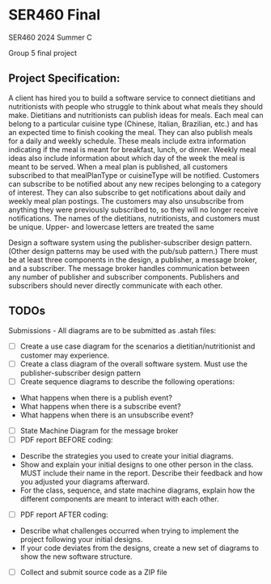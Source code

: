 # SER460 Final
SER460 2024 Summer C

Group 5 final project

## Project Specification:

A client has hired you to build a software service to connect dietitians and nutritionists with
people who struggle to think about what meals they should make.
Dietitians and nutritionists can publish ideas for meals. Each meal can belong to a particular
cuisine type (Chinese, Italian, Brazilian, etc.) and has an expected time to finish cooking the
meal. They can also publish meals for a daily and weekly schedule. These meals include extra
information indicating if the meal is meant for breakfast, lunch, or dinner. Weekly meal ideas
also include information about which day of the week the meal is meant to be served.
When a meal plan is published, all customers subscribed to that mealPlanType or cuisineType
will be notified.
Customers can subscribe to be notified about any new recipes belonging to a category of
interest. They can also subscribe to get notifications about daily and weekly meal plan postings.
The customers may also unsubscribe from anything they were previously subscribed to, so they
will no longer receive notifications.
The names of the dietitians, nutritionists, and customers must be unique. Upper- and lowercase
letters are treated the same

Design a software system using the publisher-subscriber design pattern. (Other design patterns
may be used with the pub/sub pattern.) There must be at least three components in the design,
a publisher, a message broker, and a subscriber. The message broker handles communication
between any number of publisher and subscriber components. Publishers and subscribers
should never directly communicate with each other.

## TODOs
Submissions - All diagrams are to be submitted as .astah files:
- [ ] Create a use case diagram for the scenarios a dietitian/nutritionist and customer may experience.
- [ ] Create a class diagram of the overall software system. Must use the publisher-subscriber design pattern
- [ ] Create sequence diagrams to describe the following operations:
- What happens when there is a publish event?
- What happens when there is a subscribe event?
- What happens when there is an unsubscribe event?
- [ ] State Machine Diagram for the message broker
- [ ] PDF report BEFORE coding:
- Describe the strategies you used to create your initial diagrams.
- Show and explain your initial designs to one other person in the class. MUST include their name in the report. Describe their feedback and how you adjusted your diagrams afterward.
- For the class, sequence, and state machine diagrams, explain how the different components are meant to interact with each other.
- [ ] PDF report AFTER coding:
- Describe what challenges occurred when trying to implement the project following your initial designs.
- If your code deviates from the designs, create a new set of diagrams to show the new software structure.
- [ ] Collect and submit source code as a ZIP file
